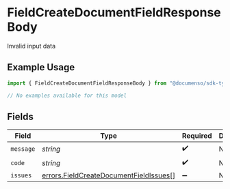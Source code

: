 # FieldCreateDocumentFieldResponseBody

Invalid input data

## Example Usage

```typescript
import { FieldCreateDocumentFieldResponseBody } from "@documenso/sdk-typescript/models/errors";

// No examples available for this model
```

## Fields

| Field                                                                                            | Type                                                                                             | Required                                                                                         | Description                                                                                      |
| ------------------------------------------------------------------------------------------------ | ------------------------------------------------------------------------------------------------ | ------------------------------------------------------------------------------------------------ | ------------------------------------------------------------------------------------------------ |
| `message`                                                                                        | *string*                                                                                         | :heavy_check_mark:                                                                               | N/A                                                                                              |
| `code`                                                                                           | *string*                                                                                         | :heavy_check_mark:                                                                               | N/A                                                                                              |
| `issues`                                                                                         | [errors.FieldCreateDocumentFieldIssues](../../models/errors/fieldcreatedocumentfieldissues.md)[] | :heavy_minus_sign:                                                                               | N/A                                                                                              |